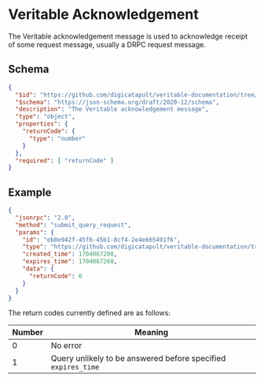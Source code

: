 # Veritable Acknowledgement
The Veritable acknowledgement message is used to acknowledge receipt of some
request message, usually a DRPC request message.


## Schema
```json
{
  "$id": "https://github.com/digicatapult/veritable-documentation/tree/main/schemas/veritable_messaging/query_ack/0.1",
  "$schema": "https://json-schema.org/draft/2020-12/schema",
  "description": "The Veritable acknowledgement message",
  "type": "object",
  "properties": {
    "returnCode": {
      "type": "number"
    }
  },
  "required": [ "returnCode" ]
}
```

## Example
```json
{
  "jsonrpc": "2.0",
  "method": "submit_query_request",
  "params": {
    "id": "eb8e942f-45f6-45b1-8cf4-2e4e665491f6",
    "type": "https://github.com/digicatapult/veritable-documentation/tree/main/schemas/veritable_messaging/query_ack/0.1",
    "created_time": 1704067200,
    "expires_time": 1704067260,
    "data": {
      "returnCode": 0
    }
  }
}
```

The return codes currently defined are as follows:

| Number | Meaning |
| - | - |
| 0 | No error |
| 1 | Query unlikely to be answered before specified `expires_time` |